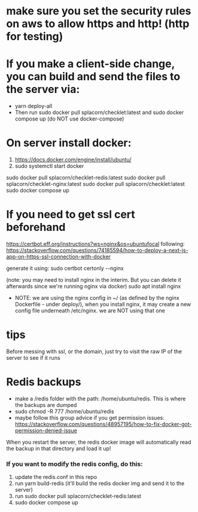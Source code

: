 # make sure you set the security rules on aws to allow https and http! (http for testing)

# If you make a client-side change, you can build and send the files to the server via:

-   yarn deploy-all
-   Then run sudo docker pull splacorn/checklet:latest and sudo docker compose up (do NOT use docker-compose)

# On server install docker:

1. https://docs.docker.com/engine/install/ubuntu/
2. sudo systemctl start docker

sudo docker pull splacorn/checklet-redis:latest
sudo docker pull splacorn/checklet-nginx:latest
sudo docker pull splacorn/checklet:latest
sudo docker compose up

# If you need to get ssl cert beforehand

https://certbot.eff.org/instructions?ws=nginx&os=ubuntufocal
following: https://stackoverflow.com/questions/74185594/how-to-deploy-a-next-js-app-on-https-ssl-connection-with-docker

generate it using:
sudo certbot certonly --nginx

(note: you may need to install nginx in the interim. But you can delete it afterwards since we're running nginx via docker)
sudo apt install nginx

-   NOTE: we are using the nginx config in ~/ (as defined by the nginx Dockerfile - under deploy/), when you install nginx, it may create a new config file underneath /etc/nginx. we are NOT using that one

# tips

Before messing with ssl, or the domain, just try to visit the raw IP of the server to see if it runs

# Redis backups

-   make a /redis folder with the path: /home/ubuntu/redis. This is where the backups are dumped
-   sudo chmod -R 777 /home/ubuntu/redis
-   maybe follow this group advice if you get permission issues: https://stackoverflow.com/questions/48957195/how-to-fix-docker-got-permission-denied-issue

When you restart the server, the redis docker image will automatically read the backup in that directory and load it up!

### If you want to modify the redis config, do this:

1. update the redis.conf in this repo
2. run yarn build-redis (it'll build the redis docker img and send it to the server)
3. run sudo docker pull splacorn/checklet-redis:latest
4. sudo docker compose up
